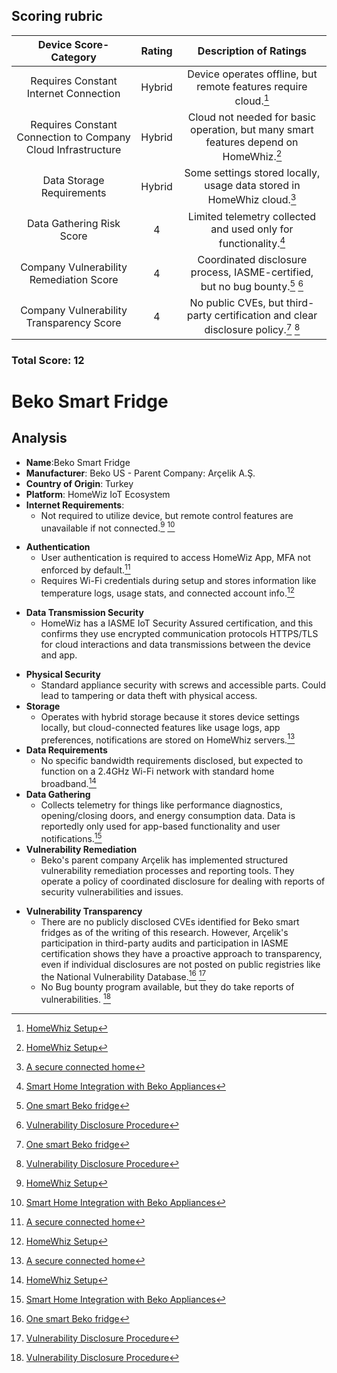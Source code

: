 ## Scoring rubric
| Device Score-Category |  Rating | Description of Ratings | 
| :---: | :---: | :---: | 
| Requires Constant Internet Connection | Hybrid | Device operates offline, but remote features require cloud.[^1] |
| Requires Constant Connection to Company Cloud Infrastructure | Hybrid | Cloud not needed for basic operation, but many smart features depend on HomeWhiz.[^1] |
| Data Storage Requirements | Hybrid | Some settings stored locally, usage data stored in HomeWhiz cloud.[^3] |
| Data Gathering Risk Score | 4 | Limited telemetry collected and used only for functionality.[^2] |
| Company Vulnerability Remediation Score | 4 | Coordinated disclosure process, IASME-certified, but no bug bounty.[^4] [^5] |
| Company Vulnerability Transparency Score | 4 | No public CVEs, but third-party certification and clear disclosure policy.[^4] [^5] | 

### Total Score: 12

# Beko Smart Fridge
## Analysis
- **Name**:Beko Smart Fridge 
- **Manufacturer**: Beko US - Parent Company: Arçelik A.Ş.
- **Country of Origin**: Turkey
- **Platform**: HomeWiz IoT Ecosystem
- **Internet Requirements**:
    - Not required to utilize device, but remote control features are unavailable if not connected.[^1] [^2]
[^1]: [HomeWhiz Setup](https://documents.beko.com/WM/7178571300/en-GB/126007307153201419.html)
[^2]: [Smart Home Integration with Beko Appliances](https://www.beko.com/gulf/ae-en/Blog/tips-and-tricks/smart-home-integration-with-beko-appliances)
- **Authentication**
    - User authentication is required to access HomeWiz App, MFA not enforced by default.[^3]
    - Requires Wi-Fi credentials during setup and stores information like temperature logs, usage stats, and connected account info.[^1]
[^3]: [A secure connected home](https://www.homewhiz.com/security/)
- **Data Transmission Security**
    - HomeWiz has a IASME IoT Security Assured certification, and this confirms they use encrypted communication protocols HTTPS/TLS for cloud interactions and data transmissions between the device and app.
[^4]: [One smart Beko fridge](https://iasme.co.uk/blog/one-smart-beko-fridge-and-its-journey-to-become-iot-security-assured-a-case-study-with-arcelik/)
- **Physical Security**
    - Standard appliance security with screws and accessible parts. Could lead to tampering or data theft with physical access.
- **Storage**
    - Operates with hybrid storage because it stores device settings locally, but cloud-connected features like usage logs, app preferences, notifications are stored on HomeWhiz servers.[^3]
- **Data Requirements**
    - No specific bandwidth requirements disclosed, but expected to function on a 2.4GHz Wi-Fi network with standard home broadband.[^1]
- **Data Gathering**
  - Collects telemetry for things like performance diagnostics, opening/closing doors, and energy consumption data. Data is reportedly only used for app-based functionality and user notifications.[^2]
- **Vulnerability Remediation**
  - Beko's parent company Arçelik has implemented structured vulnerability remediation processes and reporting tools. They operate a policy of coordinated disclosure for dealing with reports of security vulnerabilities and issues.
[^5]: [Vulnerability Disclosure Procedure](https://www.bekoplc.com/vulnerability-disclosure-procedure/)
- **Vulnerability Transparency**
  - There are no publicly disclosed CVEs identified for Beko smart fridges as of the writing of this research. However, Arçelik's participation in third-party audits and participation in IASME certification shows they have a proactive approach to transparency, even if individual disclosures are not posted on public registries like the National Vulnerability Database.[^4] [^5]
  - No Bug bounty program available, but they do take reports of vulnerabilities. [^5]
